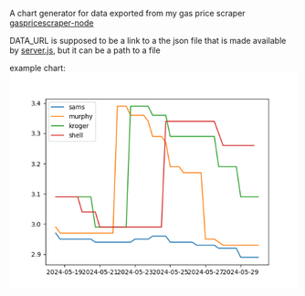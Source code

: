 A chart generator for data exported from my gas price scraper
[gaspricescraper-node](https://github.com/python357-1/gaspricescraper-node)

DATA_URL is supposed to be a link to a the json file that is made available by
[server.js](https://github.com/python357-1/gaspricescraper-node/blob/master/server.js),
but it can be a path to a file

example chart:
![example chart](https://raw.githubusercontent.com/python357-1/gas-charting/main/chart.png)
